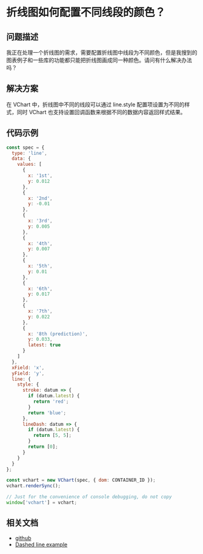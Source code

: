 # 折线图如何配置不同线段的颜色？

## 问题描述

我正在处理一个折线图的需求，需要配置折线图中线段为不同颜色，但是我搜到的图表例子和一些库的功能都只能把折线图画成同一种颜色。请问有什么解决办法吗？

## 解决方案

在 VChart 中，折线图中不同的线段可以通过 line.style 配置项设置为不同的样式，同时 VChart 也支持设置回调函数来根据不同的数据内容返回样式结果。

## 代码示例

```javascript livedemo
const spec = {
  type: 'line',
  data: {
    values: [
      {
        x: '1st',
        y: 0.012
      },
      {
        x: '2nd',
        y: -0.01
      },
      {
        x: '3rd',
        y: 0.005
      },
      {
        x: '4th',
        y: 0.007
      },
      {
        x: '5th',
        y: 0.01
      },
      {
        x: '6th',
        y: 0.017
      },
      {
        x: '7th',
        y: 0.022
      },
      {
        x: '8th (prediction)',
        y: 0.033,
        latest: true
      }
    ]
  },
  xField: 'x',
  yField: 'y',
  line: {
    style: {
      stroke: datum => {
        if (datum.latest) {
          return 'red';
        }
        return 'blue';
      },
      lineDash: datum => {
        if (datum.latest) {
          return [5, 5];
        }
        return [0];
      }
    }
  }
};

const vchart = new VChart(spec, { dom: CONTAINER_ID });
vchart.renderSync();

// Just for the convenience of console debugging, do not copy
window['vchart'] = vchart;
```

## 相关文档

- [github](https://github.com/VisActor/VChart)
- [Dashed line example](https://www.visactor.io/vchart/demo/line-chart/dash-line)
